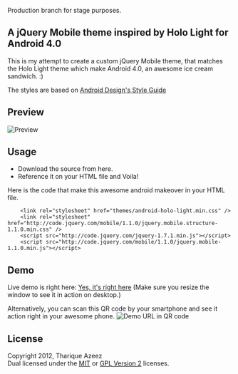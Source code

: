 Production branch for stage purposes.

A jQuery Mobile theme inspired by Holo Light for Android 4.0
-------------------------------------------------------------

This is my attempt to create a custom jQuery Mobile theme, that matches the Holo Light theme which make Android 4.0, an awesome ice cream sandwich. :) 

The styles are based on [Android Design's Style Guide][android]

Preview
-----------
![Preview](https://github.com/enathu/jqmobile-android-holo-light-theme/raw/master/preview-holo-light.png "Preview")

Usage
-----------
* Download the source from here. 
* Reference it on your HTML file and Voila!

Here is the code that make this awesome android makeover in your HTML file.

		<link rel="stylesheet" href="themes/android-holo-light.min.css" />
		<link rel="stylesheet" href="http://code.jquery.com/mobile/1.1.0/jquery.mobile.structure-1.1.0.min.css" />
		<script src="http://code.jquery.com/jquery-1.7.1.min.js"></script>
		<script src="http://code.jquery.com/mobile/1.1.0/jquery.mobile-1.1.0.min.js"></script>

Demo
-----

Live demo is right here: [Yes, it's right here][demo]
(Make sure you resize the window to see it in action on desktop.)

Alternatively, you can scan this QR code by your smartphone and see it action right in your awesome phone.
![Demo URL in QR code](https://github.com/enathu/jqmobile-android-holo-light-theme/raw/master/qrcode.png "Demo URL in QR code")


License
-------

Copyright 2012, Tharique Azeez  
Dual licensed under the [MIT][mit] or [GPL Version 2][gpl2]
licenses.

[android]: http://developer.android.com/design/style/index.html
[demo]: http://files.niram.org/holo-light/index.html
[mit]: http://opensource.org/licenses/mit-license.php
[gpl2]: http://opensource.org/licenses/gpl-2.0.php
